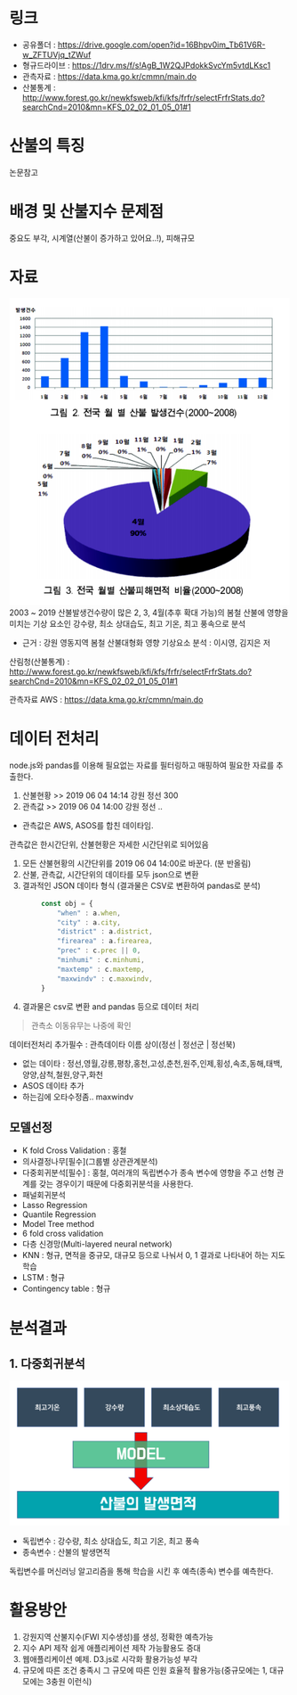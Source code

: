 # 링크 
 - 공유폴더 : https://drive.google.com/open?id=16Bhpv0im_Tb61V6R-w_ZFTUVjq_tZWuf
 - 형규드라이브 : https://1drv.ms/f/s!AgB_1W2QJPdokkSvcYm5vtdLKsc1 
 - 관측자료 : https://data.kma.go.kr/cmmn/main.do
 - 산불통계 : http://www.forest.go.kr/newkfsweb/kfi/kfs/frfr/selectFrfrStats.do?searchCnd=2010&mn=KFS_02_02_01_05_01#1
 

# 산불의 특징
논문참고

# 배경 및 산불지수 문제점
중요도 부각, 시계열(산불이 증가하고 있어요..!), 피해규모

# 자료    
![전국월별산불피해면적](https://raw.githubusercontent.com/wnghdcjfe/wnghdcjfe.github.io/master/빅데이터공모전/img/전국월별산불피해면적.PNG)   
2003 ~ 2019 산불발생건수량이 많은 2, 3, 4월(추후 확대 가능)의 봄철 산불에 영향을 미치는 기상 요소인
강수량, 최소 상대습도, 최고 기온, 최고 풍속으로 분석
 - 근거 : 강원 영동지역 봄철 산불대형화 영향 기상요소 분석 : 이시영, 김지은 저

산림청(산불통계) : http://www.forest.go.kr/newkfsweb/kfi/kfs/frfr/selectFrfrStats.do?searchCnd=2010&mn=KFS_02_02_01_05_01#1
 
관측자료 AWS : https://data.kma.go.kr/cmmn/main.do

# 데이터 전처리
node.js와 pandas를 이용해 필요없는 자료를 필터링하고 매핑하여 필요한 자료를 추출한다.  
1. 산불현황 >> 2019	06	04	14:14 강원 정선 300
2. 관측값 >> 2019 06 04 14:00 강원 정선 .. 
 - 관측값은 AWS, ASOS를 합친 데이타임.

관측값은 한시간단위, 산불현황은 자세한 시간단위로 되어있음

1. 모든 산불현황의 시간단위를 2019 06 04 14:00로 바꾼다. (분 반올림) 
2. 산불, 관측값, 시간단위의 데이타를 모두 json으로 변환
3. 결과적인 JSON 데이타 형식 (결과물은 CSV로 변환하여 pandas로 분석)
```js
        const obj = {
            "when" : a.when, 
            "city" : a.city, 
            "district" : a.district, 
            "firearea" : a.firearea,  
            "prec" : c.prec || 0,
            "minhumi" : c.minhumi,
            "maxtemp" : c.maxtemp,
            "maxwindv" : c.maxwindv,
        }
```
4. 결과물은 csv로 변환 and pandas 등으로 데이터 처리

 > 관측소 이동유무는 나중에 확인

데이터전처리 추가필수 : 관측데이타 이름 상이(정선 | 정선군 | 정선북)
 - 없는 데이타 : 정선,영월,강릉,평창,홍천,고성,춘천,원주,인제,횡성,속초,동해,태백,양양,삼척,철원,양구,화천
 - ASOS 데이타 추가
 - 하는김에 오타수정좀.. maxwindv


## 모델선정
 - K fold Cross Validation : 홍철
 - 의사결정나무[필수](그룹별 상관관계분석)
 - 다중회귀분석[필수] : 홍철, 여러개의 독립변수가 종속 변수에 영향을 주고 선형 관계를 갖는 경우이기 때문에 다중회귀분석을 사용한다. 
 - 패널회귀분석
 - Lasso Regression
 - Quantile Regression
 - Model Tree method 
 - 6 fold cross validation
 - 다층 신경망(Multi-layered neural network)  
 - KNN : 형규, 면적을 중규모, 대규모 등으로 나눠서 0, 1 결과로 나타내어 하는 지도 학습
 - LSTM : 형규
 - Contingency table : 형규
 

# 분석결과

## 1. 다중회귀분석 

![모형도](https://raw.githubusercontent.com/wnghdcjfe/wnghdcjfe.github.io/master/빅데이터공모전/img/모형도.png)  

 - 독립변수 : 강수량, 최소 상대습도, 최고 기온, 최고 풍속
 - 종속변수 : 산불의 발생면적 

독립변수를 머신러닝 알고리즘을 통해 학습을 시킨 후 예측(종속) 변수를 예측한다.
# 활용방안
 1. 강원지역 산불지수(FWI 지수생성)를 생성, 정확한 예측가능
 2. 지수 API 제작 쉽게 애플리케이션 제작 가능활용도 증대
 3. 웹애플리케이션 예제. D3.js로 시각화 활용가능성 부각
 4. 규모에 따른 조건 충족시 그 규모에 따른 인원 효율적 활용가능(중규모에는 1, 대규모에는 3충원 이런식)
